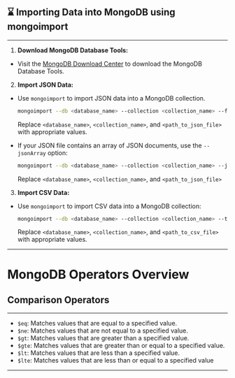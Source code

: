 ## ⌛ Importing Data into MongoDB using mongoimport
---

1. **Download MongoDB Database Tools:**

- Visit the [MongoDB Download Center](https://www.mongodb.com/try/download/database-tools) to download the MongoDB Database Tools.

2. **Import JSON Data:**
  - Use `mongoimport` to import JSON data into a MongoDB collection.
    ```bash
    mongoimport --db <database_name> --collection <collection_name> --file <path_to_json_file> 
    ```
    Replace `<database_name>`, `<collection_name>`, and `<path_to_json_file>` with appropriate values.
    
  - If your JSON file contains an array of JSON documents, use the `--jsonArray` option:
     ```bash
    mongoimport --db <database_name> --collection <collection_name> --jsonArray --file <path_to_json_file> 
    ```
    Replace `<database_name>`, `<collection_name>`, and `<path_to_json_file>`
     
3. **Import CSV Data:**
  - Use `mongoimport` to import CSV data into a MongoDB collection:
    ```bash
    mongoimport --db <database_name> --collection <collection_name> --type csv --headerline --file <path_to_csv>
    ```
    Replace `<database_name>`, `<collection_name>`, and `<path_to_csv_file>` with appropriate values.

---

# MongoDB Operators Overview

## Comparison Operators

---
- `$eq`: Matches values that are equal to a specified value.
- `$ne`: Matches values that are not equal to a specified value.
- `$gt`: Matches values that are greater than a specified value.
- `$gte`: Matches values that are greater than or equal to a specified value.
- `$lt`: Matches values that are less than a specified value.
- `$lte`: Matches values that are less than or equal to a specified value
---
